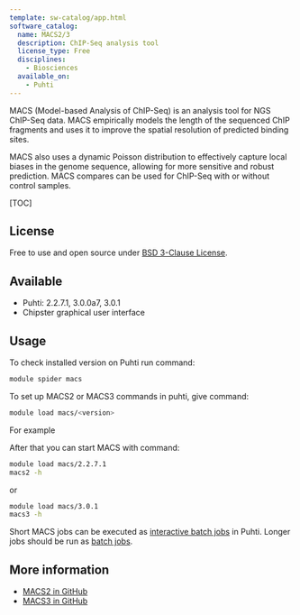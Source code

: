 ```yaml
---
template: sw-catalog/app.html
software_catalog:
  name: MACS2/3
  description: ChIP-Seq analysis tool
  license_type: Free
  disciplines:
    - Biosciences
  available_on:
    - Puhti
---
```




MACS (Model-based Analysis of ChIP-Seq) is an analysis tool for NGS ChIP-Seq data.
MACS empirically models the length of the sequenced ChIP fragments and uses it to improve
the spatial resolution of predicted binding sites.

MACS also uses a dynamic Poisson distribution to effectively capture local biases in the
genome sequence, allowing for more sensitive and robust prediction. MACS compares can be
used for ChIP-Seq with or without control samples.

[TOC]

## License

Free to use and open source under [BSD 3-Clause License](https://raw.githubusercontent.com/macs3-project/MACS/master/LICENSE).

## Available



-  Puhti: 2.2.7.1, 3.0.0a7, 3.0.1
-  Chipster graphical user interface

## Usage

To check installed version on Puhti run command:

```bash
module spider macs
```

To set up MACS2 or MACS3 commands in puhti, give command:

```bash
module load macs/<version>
```

For example

After that you can start MACS with command:

```bash
module load macs/2.2.7.1
macs2 -h
```

or

```bash
module load macs/3.0.1
macs3 -h
```

Short MACS jobs can be executed as [interactive batch jobs](../computing/running/interactive-usage.md) in Puhti. Longer jobs should be run as [batch jobs](../computing/running/getting-started.md).


## More information

   *   [MACS2 in GitHub](https://github.com/taoliu/MACS/)
   *   [MACS3 in GitHub](https://github.com/macs3-project/MACS/)
